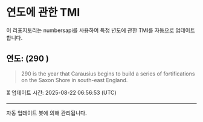 
# 연도에 관한 TMI

이 리포지토리는 numbersapi를 사용하여 특정 년도에 관한 TMI를 자동으로 업데이트합니다.

## 연도: (290 )
> 290 is the year that Carausius begins to build a series of fortifications on the Saxon Shore in south-east England.

⏳ 업데이트 시간: 2025-08-22 06:56:53 (UTC)

---
자동 업데이트 봇에 의해 관리됩니다.
